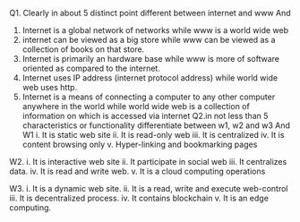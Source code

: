  Q1. Clearly in about 5 distinct point different between internet and www
And
1. Internet is a global network of networks while www is a world wide web
2. internet can be viewed as a big store while www can be viewed as a collection of books on that store.
3. Internet is primarily an hardware base while www is more of software oriented as compared to the internet.
4. Internet uses IP address (internet protocol address) while world wide web uses http.
5. Internet is a means of connecting a computer to any other computer anywhere in the world while world wide web is a  collection of information on which is accessed via internet
Q2.in not less than 5 characteristics or functionality differentiate between w1, w2 and w3
And
W1
i. It is static web site
ii. It is read-only web
iii. It is centralized
iv. It is content browsing only
v. Hyper-linking and bookmarking pages 

W2.
i. It is interactive web site
ii. It participate in social web
iii. It centralizes data.
iv. It is read and write web.
v. It is a cloud computing operations

W3.
i. It is a dynamic web site.
ii. It is a read, write and execute web-control
iii. It is decentralized process.
iv. It contains blockchain
v. It is an edge computing.
